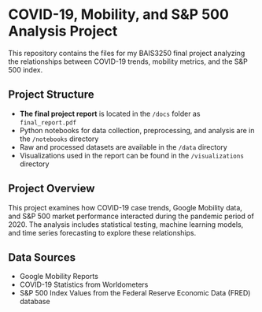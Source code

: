 # COVID-19, Mobility, and S&P 500 Analysis Project

This repository contains the files for my BAIS3250 final project analyzing the relationships between COVID-19 trends, mobility metrics, and the S&P 500 index.

## Project Structure

- **The final project report** is located in the `/docs` folder as `final_report.pdf`
- Python notebooks for data collection, preprocessing, and analysis are in the `/notebooks` directory
- Raw and processed datasets are available in the `/data` directory
- Visualizations used in the report can be found in the `/visualizations` directory

## Project Overview

This project examines how COVID-19 case trends, Google Mobility data, and S&P 500 market performance interacted during the pandemic period of 2020. The analysis includes statistical testing, machine learning models, and time series forecasting to explore these relationships.

## Data Sources

- Google Mobility Reports
- COVID-19 Statistics from Worldometers
- S&P 500 Index Values from the Federal Reserve Economic Data (FRED) database
